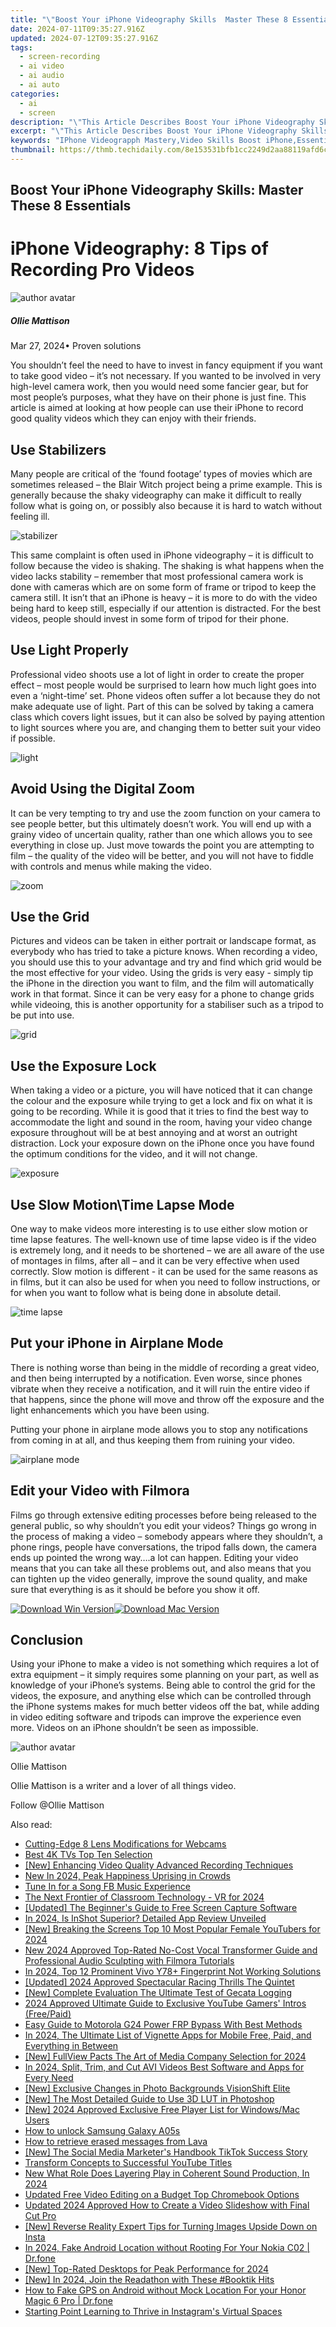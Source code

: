 ```yaml
---
title: "\"Boost Your iPhone Videography Skills  Master These 8 Essentials for 2024\""
date: 2024-07-11T09:35:27.916Z
updated: 2024-07-12T09:35:27.916Z
tags: 
  - screen-recording
  - ai video
  - ai audio
  - ai auto
categories: 
  - ai
  - screen
description: "\"This Article Describes Boost Your iPhone Videography Skills: Master These 8 Essentials for 2024\""
excerpt: "\"This Article Describes Boost Your iPhone Videography Skills: Master These 8 Essentials for 2024\""
keywords: "IPhone Videograpph Mastery,Video Skills Boost iPhone,Essential Videography Tips,IPhone Videograph Enhancement,Skill Master iPhone Video,Videography Essentials iPhone,Boost iPhone Video Crafting,Master iPhone Video Skillset"
thumbnail: https://thmb.techidaily.com/8e153531bfb1cc2249d2aa88119afd6c59e7a577b57f16e2feb19e964db9e9c8.jpg
---
```


## Boost Your iPhone Videography Skills: Master These 8 Essentials

# iPhone Videography: 8 Tips of Recording Pro Videos

![author avatar](https://images.wondershare.com/filmora/article-images/ollie-mattison.jpg)

##### Ollie Mattison

 Mar 27, 2024• Proven solutions

 You shouldn’t feel the need to have to invest in fancy equipment if you want to take good video – it’s not necessary. If you wanted to be involved in very high-level camera work, then you would need some fancier gear, but for most people’s purposes, what they have on their phone is just fine. This article is aimed at looking at how people can use their iPhone to record good quality videos which they can enjoy with their friends.

## Use Stabilizers

 Many people are critical of the ‘found footage’ types of movies which are sometimes released – the Blair Witch project being a prime example. This is generally because the shaky videography can make it difficult to really follow what is going on, or possibly also because it is hard to watch without feeling ill.

![stabilizer](https://images.wondershare.com/stabilizer.jpg)

 This same complaint is often used in iPhone videography – it is difficult to follow because the video is shaking. The shaking is what happens when the video lacks stability – remember that most professional camera work is done with cameras which are on some form of frame or tripod to keep the camera still. It isn’t that an iPhone is heavy – it is more to do with the video being hard to keep still, especially if our attention is distracted. For the best videos, people should invest in some form of tripod for their phone.

## Use Light Properly

 Professional video shoots use a lot of light in order to create the proper effect – most people would be surprised to learn how much light goes into even a ‘night-time’ set. Phone videos often suffer a lot because they do not make adequate use of light. Part of this can be solved by taking a camera class which covers light issues, but it can also be solved by paying attention to light sources where you are, and changing them to better suit your video if possible.

![light](https://images.wondershare.com/set-light-iphone.jpg)

## Avoid Using the Digital Zoom

 It can be very tempting to try and use the zoom function on your camera to see people better, but this ultimately doesn’t work. You will end up with a grainy video of uncertain quality, rather than one which allows you to see everything in close up. Just move towards the point you are attempting to film – the quality of the video will be better, and you will not have to fiddle with controls and menus while making the video.

![zoom](https://images.wondershare.com/Zoom.jpg)

## Use the Grid

 Pictures and videos can be taken in either portrait or landscape format, as everybody who has tried to take a picture knows. When recording a video, you should use this to your advantage and try and find which grid would be the most effective for your video. Using the grids is very easy - simply tip the iPhone in the direction you want to film, and the film will automatically work in that format. Since it can be very easy for a phone to change grids while videoing, this is another opportunity for a stabiliser such as a tripod to be put into use.

![grid](https://images.wondershare.com/grid-iphone-camera.png)

## Use the Exposure Lock

 When taking a video or a picture, you will have noticed that it can change the colour and the exposure while trying to get a lock and fix on what it is going to be recording. While it is good that it tries to find the best way to accommodate the light and sound in the room, having your video change exposure throughout will be at best annoying and at worst an outright distraction. Lock your exposure down on the iPhone once you have found the optimum conditions for the video, and it will not change.

![exposure](https://images.wondershare.com/lock-exposure.jpg)

## Use Slow Motion\\Time Lapse Mode

 One way to make videos more interesting is to use either slow motion or time lapse features. The well-known use of time lapse video is if the video is extremely long, and it needs to be shortened – we are all aware of the use of montages in films, after all – and it can be very effective when used correctly. Slow motion is different - it can be used for the same reasons as in films, but it can also be used for when you need to follow instructions, or for when you want to follow what is being done in absolute detail.

![time lapse](https://images.wondershare.com/time-lapse-iphone.jpg)

## Put your iPhone in Airplane Mode

 There is nothing worse than being in the middle of recording a great video, and then being interrupted by a notification. Even worse, since phones vibrate when they receive a notification, and it will ruin the entire video if that happens, since the phone will move and throw off the exposure and the light enhancements which you have been using.

 Putting your phone in airplane mode allows you to stop any notifications from coming in at all, and thus keeping them from ruining your video.

![airplane mode](https://images.wondershare.com/airplane-mode.jpg)

## Edit your Video with Filmora

 Films go through extensive editing processes before being released to the general public, so why shouldn’t you edit your videos? Things go wrong in the process of making a video – somebody appears where they shouldn’t, a phone rings, people have conversations, the tripod falls down, the camera ends up pointed the wrong way….a lot can happen. Editing your video means that you can take all these problems out, and also means that you can tighten up the video generally, improve the sound quality, and make sure that everything is as it should be before you show it off.

[![Download Win Version](https://images.wondershare.com/filmora/guide/download-btn-win.jpg)](https://tools.techidaily.com/wondershare/filmora/download/)[![Download Mac Version](https://images.wondershare.com/filmora/guide/download-btn-mac.jpg)](https://tools.techidaily.com/wondershare/filmora/download/)

## Conclusion

 Using your iPhone to make a video is not something which requires a lot of extra equipment – it simply requires some planning on your part, as well as knowledge of your iPhone’s systems. Being able to control the grid for the videos, the exposure, and anything else which can be controlled through the iPhone systems makes for much better videos off the bat, while adding in video editing software and tripods can improve the experience even more. Videos on an iPhone shouldn’t be seen as impossible.

![author avatar](https://images.wondershare.com/filmora/article-images/ollie-mattison.jpg)

Ollie Mattison

Ollie Mattison is a writer and a lover of all things video.

Follow @Ollie Mattison


<ins class="adsbygoogle"
     style="display:block"
     data-ad-format="autorelaxed"
     data-ad-client="ca-pub-7571918770474297"
     data-ad-slot="1223367746"></ins>



<ins class="adsbygoogle"
     style="display:block"
     data-ad-client="ca-pub-7571918770474297"
     data-ad-slot="8358498916"
     data-ad-format="auto"
     data-full-width-responsive="true"></ins>


<span class="atpl-alsoreadstyle">Also read:</span>
<div><ul>
<li><a href="https://article-helps.techidaily.com/cutting-edge-8-lens-modifications-for-webcams/"><u>Cutting-Edge 8 Lens Modifications for Webcams</u></a></li>
<li><a href="https://article-helps.techidaily.com/best-4k-tvs-top-ten-selection/"><u>Best 4K TVs  Top Ten Selection</u></a></li>
<li><a href="https://screen-capture.techidaily.com/new-enhancing-video-quality-advanced-recording-techniques/"><u>[New] Enhancing Video Quality  Advanced Recording Techniques</u></a></li>
<li><a href="https://sound-tweaking.techidaily.com/new-in-2024-peak-happiness-uprising-in-crowds/"><u>New In 2024, Peak Happiness Uprising in Crowds</u></a></li>
<li><a href="https://facebook-video-content.techidaily.com/tune-in-for-a-song-fb-music-experience/"><u>Tune In for a Song  FB Music Experience</u></a></li>
<li><a href="https://some-approaches.techidaily.com/the-next-frontier-of-classroom-technology-vr-for-2024/"><u>The Next Frontier of Classroom Technology - VR for 2024</u></a></li>
<li><a href="https://digital-screen-recording.techidaily.com/updated-the-beginners-guide-to-free-screen-capture-software/"><u>[Updated] The Beginner's Guide to Free Screen Capture Software</u></a></li>
<li><a href="https://extra-guidance.techidaily.com/in-2024-is-inshot-superior-detailed-app-review-unveiled/"><u>In 2024, Is InShot Superior? Detailed App Review Unveiled</u></a></li>
<li><a href="https://facebook-record-videos.techidaily.com/new-breaking-the-screens-top-10-most-popular-female-youtubers-for-2024/"><u>[New] Breaking the Screens  Top 10 Most Popular Female YouTubers for 2024</u></a></li>
<li><a href="https://audio-editing.techidaily.com/new-2024-approved-top-rated-no-cost-vocal-transformer-guide-and-professional-audio-sculpting-with-filmora-tutorials/"><u>New 2024 Approved Top-Rated No-Cost Vocal Transformer Guide and Professional Audio Sculpting with Filmora Tutorials</u></a></li>
<li><a href="https://android-unlock.techidaily.com/in-2024-top-12-prominent-vivo-y78plus-fingerprint-not-working-solutions-by-drfone-android/"><u>In 2024, Top 12 Prominent Vivo Y78+ Fingerprint Not Working Solutions</u></a></li>
<li><a href="https://screen-video-capture.techidaily.com/updated-2024-approved-spectacular-racing-thrills-the-quintet/"><u>[Updated] 2024 Approved  Spectacular Racing Thrills  The Quintet</u></a></li>
<li><a href="https://digital-screen-recording.techidaily.com/new-complete-evaluation-the-ultimate-test-of-gecata-logging/"><u>[New] Complete Evaluation  The Ultimate Test of Gecata Logging</u></a></li>
<li><a href="https://youtube-stream.techidaily.com/2024-approved-ultimate-guide-to-exclusive-youtube-gamers-intros-freepaid/"><u>2024 Approved  Ultimate Guide to Exclusive YouTube Gamers' Intros (Free/Paid)</u></a></li>
<li><a href="https://android-frp.techidaily.com/easy-guide-to-motorola-g24-power-frp-bypass-with-best-methods-by-drfone-android/"><u>Easy Guide to Motorola G24 Power FRP Bypass With Best Methods</u></a></li>
<li><a href="https://video-content-creator.techidaily.com/in-2024-the-ultimate-list-of-vignette-apps-for-mobile-free-paid-and-everything-in-between/"><u>In 2024, The Ultimate List of Vignette Apps for Mobile Free, Paid, and Everything in Between</u></a></li>
<li><a href="https://eaxpv-info.techidaily.com/new-fullview-pacts-the-art-of-media-company-selection-for-2024/"><u>[New] FullView Pacts  The Art of Media Company Selection for 2024</u></a></li>
<li><a href="https://video-content-creator.techidaily.com/in-2024-split-trim-and-cut-avi-videos-best-software-and-apps-for-every-need/"><u>In 2024, Split, Trim, and Cut AVI Videos Best Software and Apps for Every Need</u></a></li>
<li><a href="https://some-techniques.techidaily.com/new-exclusive-changes-in-photo-backgrounds-visionshift-elite/"><u>[New] Exclusive Changes in Photo Backgrounds  VisionShift Elite</u></a></li>
<li><a href="https://extra-information.techidaily.com/new-the-most-detailed-guide-to-use-3d-lut-in-photoshop/"><u>[New] The Most Detailed Guide to Use 3D LUT in Photoshop</u></a></li>
<li><a href="https://fox-direct.techidaily.com/new-2024-approved-exclusive-free-player-list-for-windowsmac-users/"><u>[New] 2024 Approved  Exclusive Free Player List for Windows/Mac Users</u></a></li>
<li><a href="https://review-topics.techidaily.com/how-to-unlock-samsung-galaxy-a05s-by-drfone-android-unlock-android-unlock/"><u>How to unlock Samsung Galaxy A05s</u></a></li>
<li><a href="https://blog-min.techidaily.com/how-to-retrieve-erased-messages-from-lava-by-fonelab-android-recover-messages/"><u>How to retrieve erased messages from Lava</u></a></li>
<li><a href="https://tiktok-clips.techidaily.com/new-the-social-media-marketers-handbook-tiktok-success-story/"><u>[New] The Social Media Marketer's Handbook  TikTok Success Story</u></a></li>
<li><a href="https://youtube-web.techidaily.com/form-concepts-to-successful-youtube-titles/"><u>Transform Concepts to Successful YouTube Titles</u></a></li>
<li><a href="https://sound-tweaking.techidaily.com/new-what-role-does-layering-play-in-coherent-sound-production-in-2024/"><u>New What Role Does Layering Play in Coherent Sound Production, In 2024</u></a></li>
<li><a href="https://ai-vdieo-software.techidaily.com/updated-free-video-editing-on-a-budget-top-chromebook-options/"><u>Updated Free Video Editing on a Budget Top Chromebook Options</u></a></li>
<li><a href="https://ai-driven-video-production.techidaily.com/updated-2024-approved-how-to-create-a-video-slideshow-with-final-cut-pro/"><u>Updated 2024 Approved How to Create a Video Slideshow with Final Cut Pro</u></a></li>
<li><a href="https://instagram-video-files.techidaily.com/new-reverse-reality-expert-tips-for-turning-images-upside-down-on-insta/"><u>[New] Reverse Reality  Expert Tips for Turning Images Upside Down on Insta</u></a></li>
<li><a href="https://android-location.techidaily.com/in-2024-fake-android-location-without-rooting-for-your-nokia-c02-drfone-by-drfone-virtual/"><u>In 2024, Fake Android Location without Rooting For Your Nokia C02 | Dr.fone</u></a></li>
<li><a href="https://vp-tips.techidaily.com/new-top-rated-desktops-for-peak-performance-for-2024/"><u>[New] Top-Rated Desktops for Peak Performance for 2024</u></a></li>
<li><a href="https://tiktok-video-files.techidaily.com/new-in-2024-join-the-readathon-with-these-booktik-hits/"><u>[New] In 2024, Join the Readathon with These #Booktik Hits</u></a></li>
<li><a href="https://android-location.techidaily.com/how-to-fake-gps-on-android-without-mock-location-for-your-honor-magic-6-pro-drfone-by-drfone-virtual/"><u>How to Fake GPS on Android without Mock Location For your Honor Magic 6 Pro | Dr.fone</u></a></li>
<li><a href="https://instagram-video-recordings.techidaily.com/starting-point-learning-to-thrive-in-instagrams-virtual-spaces/"><u>Starting Point  Learning to Thrive in Instagram's Virtual Spaces</u></a></li>
</ul></div>
